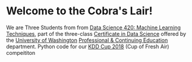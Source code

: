 # Welcome to the Cobra's Lair!
We are Three Students from from [Data Science 420: Machine Learning Techniques](https://www.pce.uw.edu/courses/data-science-machine-learning-techniques), part of the three-class [Certificate in Data Science](https://www.pce.uw.edu/certificates/data-science) offered by the [University of Washington](http://www.washington.edu/) [Professional & Continuing Education](https://www.pce.uw.edu/) department.
Python code for our [KDD Cup 2018](biendata.com/competition/kdd_2018) (Cup of Fresh Air) compeititon
